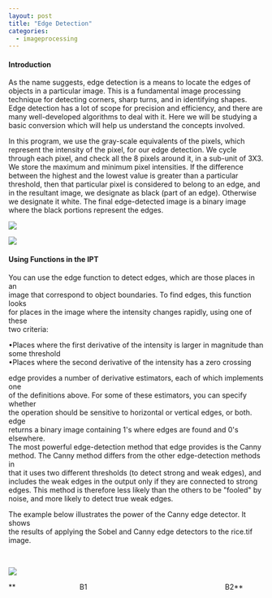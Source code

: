 ```yaml
---
layout: post
title: "Edge Detection"
categories:
  - imageprocessing
---
```


#### Introduction

As the name suggests, edge detection is a means to locate the edges of objects in a particular image. This is a fundamental image processing technique for detecting corners, sharp turns, and in identifying shapes. Edge detection has a lot of scope for precision and efficiency, and there are many well-developed algorithms to deal with it. Here we will be studying a basic conversion which will help us understand the concepts involved.

In this program, we use the gray-scale equivalents of the pixels, which represent the intensity of the pixel, for our edge detection. We cycle through each pixel, and check all the 8 pixels around it, in a sub-unit of 3X3. We store the maximum and minimum pixel intensities. If the difference between the highest and the lowest value is greater than a particular threshold, then that particular pixel is considered to belong to an edge, and in the resultant image, we designate as black (part of an edge). Otherwise we designate it white. The final edge-detected image is a binary image where the black portions represent the edges.

![][1]

![][2]

#### Using Functions in the IPT

You can use the edge function to detect edges, which are those places in an  
image that correspond to object boundaries. To find edges, this function looks  
for places in the image where the intensity changes rapidly, using one of these  
two criteria:

•Places where the first derivative of the intensity is larger in magnitude than  
some threshold  
•Places where the second derivative of the intensity has a zero crossing

edge provides a number of derivative estimators, each of which implements one  
of the definitions above. For some of these estimators, you can specify whether  
the operation should be sensitive to horizontal or vertical edges, or both. edge  
returns a binary image containing 1's where edges are found and 0's elsewhere.  
The most powerful edge-detection method that edge provides is the Canny  
method. The Canny method differs from the other edge-detection methods in  
that it uses two different thresholds (to detect strong and weak edges), and  
includes the weak edges in the output only if they are connected to strong  
edges. This method is therefore less likely than the others to be "fooled" by  
noise, and more likely to detect true weak edges.

The example below illustrates the power of the Canny edge detector. It shows  
the results of applying the Sobel and Canny edge detectors to the rice.tif  
image.

 

![][3]

**                                B1                                                                     B2**

[1]: https://lh5.googleusercontent.com/BFI9wTxshLey7ALjz8AzRcdXIeU020wHvCmBqx_l1x8PcPgGn7xvQLOCYoaeqRS0SOT7k1GSAo53LKQeuMLFG4U3tAGKPELJrMchxIfTGP3LDNFuSqzHyWb63Q
[2]: https://lh6.googleusercontent.com/EFkbKqf9MeQvftXw3ItXyCB4o13lU2O7hgwWGd2EtdnlFyeF8i8LS4tgA-fav0EPxBhOljI-GKZwefpg-e-gnj-fuzZ6w4SuQfeGe4vhrqAdVS62yUAhR-Ly
[3]: https://lh4.googleusercontent.com/WJa-CUKT81oL6zaZfqEmWDt_CS3K8qO0MsF-wDfZgf_r-7KiFhLvFu6zwQVEJZKzqLYMqSqzDnPTNnxm75SCV_XqO4X-kZQFGdS0JTmh1rG4WPtwqSWJRDWY
